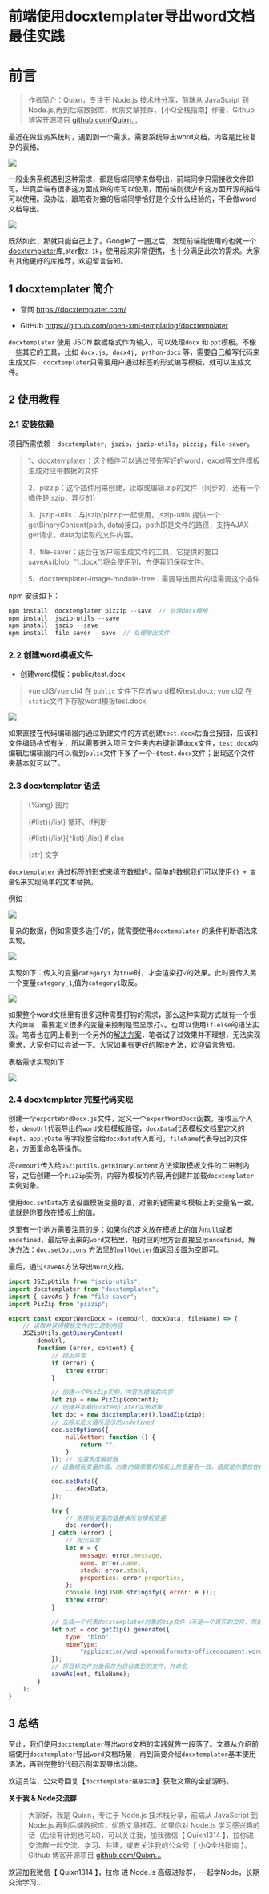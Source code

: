 
# 前端使用docxtemplater导出word文档最佳实践

# **前言**

>作者简介：Quixn，专注于 Node.js 技术栈分享，前端从 JavaScript 到 Node.js,再到后端数据库，优质文章推荐，【小Q全栈指南】作者，Github 博客开源项目 [github.com/Quixn…](https://github.com/Quixn/miniQBlog")

最近在做业务系统时，遇到到一个需求。需要系统导出word文档，内容是比较复杂的表格。

![](https://cdn.jsdelivr.net/gh/Quixn/image-hosting@main/src/exportWordDemo.jpg)

一般业务系统遇到这种需求，都是后端同学来做导出，前端同学只需接收文件即可。毕竟后端有很多这方面成熟的库可以使用，而前端则很少有这方面开源的插件可以使用。没办法，跟笔者对接的后端同学恰好是个没什么经验的，不会做word文档导出。

![](https://img.soogif.com/iKKlFXy5dHPFYw2ragAOuXYmF75lf1Ol.png?scope=mdnice)

既然如此，那就只能自己上了。Google了一圈之后，发现前端能使用的也就一个[docxtemplater](https://github.com/open-xml-templating/docxtemplater "docxtemplater")库,star数`2.1k`，使用起来非常便携，也十分满足此次的需求。大家有其他更好的库推荐，欢迎留言告知。

## 1 docxtemplater 简介

- 官网 https://docxtemplater.com/

- GitHub https://github.com/open-xml-templating/docxtemplater

`docxtemplater` 使用 JSON 数据格式作为输入，可以处理`docx` 和 `ppt`模板。不像一些其它的工具，比如 `docx.js, docx4j, python-docx` 等，需要自己编写代码来生成文件，`docxtemplater`只需要用户通过标签的形式编写模板，就可以生成文件。

## 2 使用教程

### 2.1 安装依赖

项目所需依赖：`docxtemplater`，`jszip`，`jszip-utils`，`pizzip`，`file-saver`。

>1、docxtemplater：这个插件可以通过预先写好的word，excel等文件模板生成对应带数据的文件
>
>2、pizzip：这个插件用来创建，读取或编辑.zip的文件（同步的，还有一个插件是jszip，异步的）
>
>3、jszip-utils：与jszip/pizzip一起使用，jszip-utils 提供一个getBinaryContent(path, data)接口，path即是文件的路径，支持AJAX get请求，data为读取的文件内容。
>
>4、file-saver：适合在客户端生成文件的工具，它提供的接口saveAs(blob, "1.docx")将会使用到，方便我们保存文件。
>
>5、docxtemplater-image-module-free：需要导出图片的话需要这个插件

npm 安装如下：

```js
npm install  docxtemplater pizzip --save  // 处理docx模板
npm install  jszip-utils --save
npm install  jszip --save   
npm install  file-saver --save  // 处理输出文件
```

### 2.2 创建word模板文件

- 创建word模板：public/test.docx

>vue cli3/vue cli4 在 `public` 文件下存放word模板test.docx;
>vue cli2 在`static`文件下存放word模板test.docx;

![](https://cdn.jsdelivr.net/gh/Quixn/image-hosting@main/src/sourceTree.jpg)

如果直接在代码编辑器内通过新建文件的方式创建`test.docx`后面会报错，应该和文件编码格式有关，所以需要进入项目文件夹内右键新建`docx`文件，`test.docx`内编辑后编辑器内可以看到`pulic`文件下多了一个`~$test.docx`文件；出现这个文件夹基本就可以了。

### 2.3 docxtemplater 语法

>{%img} 图片
>
>{#list}{/list} 循环、if判断
>
>{#list}{/list}{^list}{/list} if else 
>
>{str} 文字

`docxtemplater` 通过标签的形式来填充数据的，简单的数据我们可以使用`{} + 变量名`来实现简单的文本替换。


例如：

![](https://cdn.jsdelivr.net/gh/Quixn/image-hosting@main/src/t_m_d1.jpg)

复杂的数据，例如需要多选打√的，就需要使用`docxtemplater` 的条件判断语法来实现。

![](https://cdn.jsdelivr.net/gh/Quixn/image-hosting@main/src/2022-05-05_10-49-40.jpg)

实现如下：传入的变量`category1` 为`true`时，才会渲染打`√`的效果。此时要传入另一个变量`category_1`,值为`category1`取反。

![](https://cdn.jsdelivr.net/gh/Quixn/image-hosting@main/src/2022-05-05_10-52-30.jpg)

如果整个word文档里有很多这种需要打钩的需求，那么这种实现方式就有一个很大的`弊端`：需要定义很多的变量来控制是否显示打`√`。也可以使用`if-else`的语法实现。笔者也在网上看到一个另外的[解决方案](https://www.freesion.com/article/6149783847/ 'docxtemplater 导出word文档勾选框的默认勾选')，笔者试了过效果并不理想，无法实现需求，大家也可以尝试一下。大家如果有更好的解决方法，欢迎留言告知。

表格需求实现如下：

![](https://cdn.jsdelivr.net/gh/Quixn/image-hosting@main/src/2022-05-05_11-17-11.jpg)


### 2.4 docxtemplater 完整代码实现

创建一个`exportWordDocx.js`文件，定义一个`exportWordDocx`函数，接收三个入参，`demoUrl`代表导出的`word`文档模板路径，`docxData`代表模板文档里定义的`dept`、`applyDate` 等字段整合给`docxData`传入即可。`fileName`代表导出的文件名，方面重命名等操作。

将`demoUrl`传入给`JSZipUtils.getBinaryContent`方法读取模板文件的二进制内容，之后创建一个`PizZip`实例，内容为模板的内容,再创建并加载`docxtemplater`实例对象。

使用`doc.setData`方法设置模板变量的值，对象的键需要和模板上的变量名一致，值就是你要放在模板上的值。

这里有一个地方需要注意的是：如果你的定义放在模板上的值为`null`或者`undefined`，最后导出来的`word`文档里，相对应的地方会直接显示`undefined`。解决方法：`doc.setOptions` 方法里的`nullGetter`值返回设置为空即可。

最后，通过`saveAs`方法导出`Word`文档。


```js
import JSZipUtils from "jszip-utils";
import docxtemplater from "docxtemplater";
import { saveAs } from "file-saver";
import PizZip from "pizzip";

export const exportWordDocx = (demoUrl, docxData, fileName) => {
    // 读取并获得模板文件的二进制内容
    JSZipUtils.getBinaryContent(
        demoUrl,
        function (error, content) {
            // 抛出异常
            if (error) {
                throw error;
            }

            // 创建一个PizZip实例，内容为模板的内容
            let zip = new PizZip(content);
            // 创建并加载docxtemplater实例对象
            let doc = new docxtemplater().loadZip(zip);
            // 去除未定义值所显示的undefined
            doc.setOptions({
                nullGetter: function () {
                    return "";
                }
            }); // 设置角度解析器
            // 设置模板变量的值，对象的键需要和模板上的变量名一致，值就是你要放在模板上的值

            doc.setData({
                ...docxData,
            });

            try {
                // 用模板变量的值替换所有模板变量
                doc.render();
            } catch (error) {
                // 抛出异常
                let e = {
                    message: error.message,
                    name: error.name,
                    stack: error.stack,
                    properties: error.properties,
                };
                console.log(JSON.stringify({ error: e }));
                throw error;
            }

            // 生成一个代表docxtemplater对象的zip文件（不是一个真实的文件，而是在内存中的表示）
            let out = doc.getZip().generate({
                type: "blob",
                mimeType:
                    "application/vnd.openxmlformats-officedocument.wordprocessingml.document",
            });
            // 将目标文件对象保存为目标类型的文件，并命名
            saveAs(out, fileName);
        }
    );
}

```

## 3 总结

至此，我们使用`docxtemplater`导出`word`文档的实践就告一段落了。文章从介绍前端使用`docxtemplater`导出`word`文档场景，再到简要介绍`docxtemplater`基本使用语法，再到完整的代码示例实现导出功能。

欢迎关注，公众号回复【`docxtemplater最接实践`】获取文章的全部源码。

**关于我 & Node交流群**

>大家好，我是 Quixn，专注于 Node.js 技术栈分享，前端从 JavaScript 到 Node.js,再到后端数据库，优质文章推荐。如果你对 Node.js 学习感兴趣的话（后续有计划也可以)，可以关注我，加我微信【 Quixn1314 】，拉你进交流群一起交流、学习、共建，或者关注我的公众号【 小Q全栈指南 】。Github 博客开源项目 [github.com/Quixn…](https://github.com/Quixn/miniQBlog")


欢迎加我微信【 Quixn1314 】，拉你 进 Node.js 高级进阶群，一起学Node，长期交流学习...



















